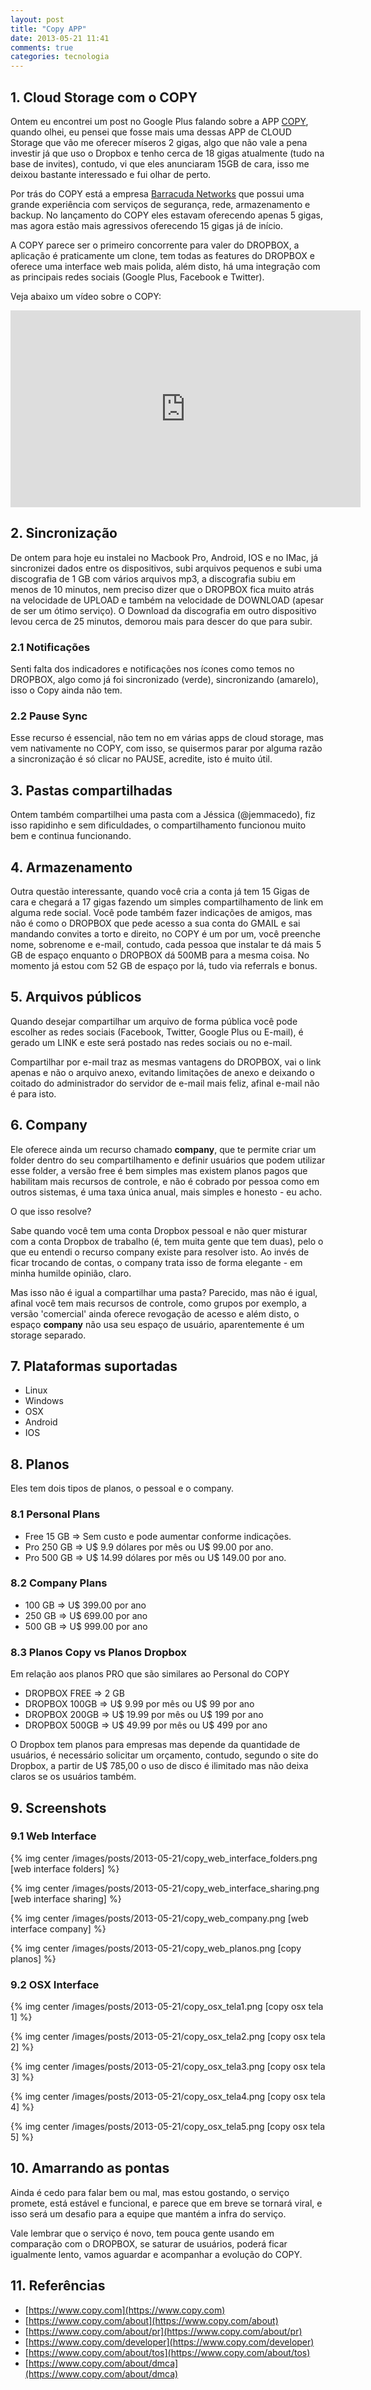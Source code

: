```yaml
---
layout: post
title: "Copy APP"
date: 2013-05-21 11:41
comments: true
categories: tecnologia
---
```


## 1. Cloud Storage com o COPY

Ontem eu encontrei um post no Google Plus falando sobre a APP [COPY](https://www.copy.com/home/?r=X36W03&signup=1), quando olhei, eu pensei que fosse mais uma dessas APP de CLOUD Storage que vão me oferecer míseros 2 gigas, algo que não vale a pena investir já que uso o Dropbox e tenho cerca de 18 gigas atualmente (tudo na base de invites), contudo, vi que eles anunciaram 15GB de cara, isso me deixou bastante interessado e fui olhar de perto.

Por trás do COPY está a empresa [Barracuda Networks](https://www.barracuda.com/) que possui uma grande experiência com serviços de segurança, rede, armazenamento e backup. No lançamento do COPY eles estavam oferecendo apenas 5 gigas, mas agora estão mais agressivos oferecendo 15 gigas já de início.

A COPY parece ser o primeiro concorrente para valer do DROPBOX, a aplicação é praticamente um clone, tem todas as features do DROPBOX e oferece uma interface web mais polida, além disto, há uma integração com as principais redes sociais (Google Plus, Facebook e Twitter). 

Veja abaixo um vídeo sobre o COPY:

<iframe width="560" height="315" src="http://www.youtube.com/embed/m36ZMdE-vro" frameborder="0" allowfullscreen></iframe>

## 2. Sincronização

De ontem para hoje eu instalei no Macbook Pro, Android, IOS e no IMac, já sincronizei dados entre os dispositivos, subi arquivos pequenos e subi uma discografia de 1 GB com vários arquivos mp3, a discografia subiu em menos de 10 minutos, nem preciso dizer que o DROPBOX fica muito atrás na velocidade de UPLOAD e também na velocidade de DOWNLOAD (apesar de ser um ótimo serviço). O Download da discografia em outro dispositivo levou cerca de 25 minutos, demorou mais para descer do que para subir.

### 2.1 Notificações

Senti falta dos indicadores e notificações nos ícones como temos no DROPBOX, algo como  já foi sincronizado (verde), sincronizando (amarelo), isso o Copy ainda não tem.

### 2.2 Pause Sync

Esse recurso é essencial, não tem no em várias apps de cloud storage, mas vem nativamente no COPY, com isso, se quisermos parar por alguma razão a sincronização é só clicar no PAUSE, acredite, isto é muito útil.

## 3. Pastas compartilhadas

Ontem também compartilhei uma pasta com a Jéssica (@jemmacedo), fiz isso rapidinho e sem dificuldades, o compartilhamento funcionou muito bem e continua funcionando.

## 4. Armazenamento

Outra questão interessante, quando você cria a conta já tem 15 Gigas de cara e chegará a 17 gigas fazendo um simples compartilhamento de link em alguma rede social. Você pode também fazer indicações de amigos, mas não é como o DROPBOX que pede acesso a sua conta do GMAIL e sai mandando convites a torto e direito, no COPY é um por um, você preenche nome, sobrenome e e-mail, contudo, cada pessoa que instalar te dá mais 5 GB de espaço enquanto o DROPBOX dá 500MB para a mesma coisa. No momento já estou com 52 GB de espaço por lá, tudo via referrals e bonus.

## 5. Arquivos públicos

Quando desejar compartilhar um arquivo de forma pública você pode escolher as redes sociais (Facebook, Twitter, Google Plus ou E-mail),
é gerado um LINK e este será postado nas redes sociais ou no e-mail.

Compartilhar por e-mail traz as mesmas vantagens do DROPBOX, vai o link apenas e não o arquivo anexo, evitando limitações de anexo e
deixando o coitado do administrador do servidor de e-mail mais feliz,
afinal e-mail não é para isto.

## 6. Company

Ele oferece ainda um recurso chamado **company**, que te permite criar um folder dentro do seu compartilhamento e definir usuários que podem utilizar esse folder, a versão free é bem simples mas existem planos pagos que habilitam mais recursos de controle, e não é cobrado por pessoa como em outros sistemas, é uma taxa única anual, mais simples e honesto - eu acho.

O que isso resolve? 

Sabe quando você tem uma conta Dropbox pessoal e não quer misturar com a conta Dropbox de trabalho (é, tem muita gente que tem duas), pelo o que eu entendi o recurso company existe para resolver isto. Ao invés de ficar trocando de contas, o company trata isso de forma elegante - em minha humilde opinião, claro.

Mas isso não é igual a compartilhar uma pasta? Parecido, mas não é igual, afinal você tem mais recursos de controle, como grupos por exemplo, a versão 'comercial' ainda oferece revogação de acesso
e além disto, o espaço **company** não usa seu espaço de usuário,
aparentemente é um storage separado.

## 7. Plataformas suportadas

* Linux
* Windows
* OSX
* Android
* IOS
 
## 8. Planos

Eles tem dois tipos de planos, o pessoal e o company.

### 8.1 Personal Plans

* Free 15 GB => Sem custo e pode aumentar conforme indicações.
* Pro 250 GB => U$ 9.9 dólares por mês ou U$ 99.00 por ano.
* Pro 500 GB => U$ 14.99 dólares por mês ou U$ 149.00 por ano.

### 8.2 Company Plans

* 100 GB => U$ 399.00 por ano
* 250 GB => U$ 699.00 por ano
* 500 GB => U$ 999.00 por ano

### 8.3 Planos Copy vs Planos Dropbox

Em relação aos planos PRO que são similares ao Personal do COPY

* DROPBOX FREE  => 2 GB
* DROPBOX 100GB => U$ 9.99 por mês ou U$ 99 por ano
* DROPBOX 200GB => U$ 19.99 por mês ou U$ 199 por ano
* DROPBOX 500GB => U$ 49.99 por mês ou U$ 499 por ano

O Dropbox tem planos para empresas mas depende da quantidade de usuários, é necessário solicitar um orçamento, contudo, segundo
o site do Dropbox, a partir de U$ 785,00 o uso de disco é ilimitado
mas não deixa claros se os usuários também.

## 9. Screenshots

### 9.1 Web Interface

{% img center /images/posts/2013-05-21/copy_web_interface_folders.png [web interface folders] %}

{% img center /images/posts/2013-05-21/copy_web_interface_sharing.png [web interface sharing] %}

{% img center /images/posts/2013-05-21/copy_web_company.png [web interface company] %}

{% img center /images/posts/2013-05-21/copy_web_planos.png [copy planos] %}

### 9.2 OSX Interface

{% img center /images/posts/2013-05-21/copy_osx_tela1.png [copy osx tela 1] %}

{% img center /images/posts/2013-05-21/copy_osx_tela2.png [copy osx tela 2] %}

{% img center /images/posts/2013-05-21/copy_osx_tela3.png [copy osx tela 3] %}

{% img center /images/posts/2013-05-21/copy_osx_tela4.png [copy osx tela 4] %}

{% img center /images/posts/2013-05-21/copy_osx_tela5.png [copy osx tela 5] %}

## 10. Amarrando as pontas

Ainda é cedo para falar bem ou mal, mas estou gostando, o serviço promete, está estável e funcional, e parece que em breve se tornará viral, e isso será um desafio para a equipe que mantém a infra do serviço.

Vale lembrar que o serviço é novo, tem pouca gente usando em comparação com o DROPBOX, se saturar de usuários, poderá ficar igualmente lento, vamos aguardar e acompanhar a evolução do COPY.

## 11. Referências

* [https://www.copy.com](https://www.copy.com)
* [https://www.copy.com/about](https://www.copy.com/about)
* [https://www.copy.com/about/pr](https://www.copy.com/about/pr)
* [https://www.copy.com/developer](https://www.copy.com/developer)
* [https://www.copy.com/about/tos](https://www.copy.com/about/tos)
* [https://www.copy.com/about/dmca](https://www.copy.com/about/dmca)